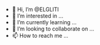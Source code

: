 - 👋 Hi, I’m @ELGLITI
- 👀 I’m interested in ...
- 🌱 I’m currently learning ...
- 💞️ I’m looking to collaborate on ...
- 📫 How to reach me ...

<!---
ELGLITI/ELGLITI is a ✨ special ✨ repository because its `README.md` (this file) appears on your GitHub profile.
You can click the Preview link to take a look at your changes.
--->
